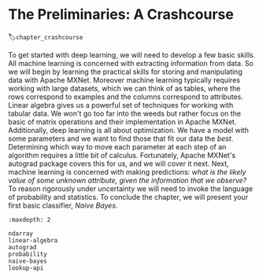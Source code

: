 #  The Preliminaries: A Crashcourse
:label:`chapter_crashcourse`

To get started with deep learning,
we will need to develop a few basic skills.
All machine learning is concerned
with extracting information from data.
So we will begin by learning the practical skills
for storing and manipulating data with Apache MXNet.
Moreover machine learning typically requires
working with large datasets, which we can think of as tables,
where the rows correspond to examples
and the columns correspond to attributes.
Linear algebra gives us a powerful set of techniques
for working with tabular data.
We won't go too far into the weeds but rather focus on the basic
of matrix operations and their implementation in Apache MXNet.
Additionally, deep learning is all about optimization.
We have a model with some parameters and
we want to find those that fit our data the *best*.
Determining which way to move each parameter at each step of an algorithm
requires a little bit of calculus.
Fortunately, Apache MXNet's autograd package covers this for us,
and we will cover it next.
Next, machine learning is concerned with making predictions:
*what is the likely value of some unknown attribute,
given the information that we observe?*
To reason rigorously under uncertainty
we will need to invoke the language of probability and statistics.
To conclude the chapter, we will present
your first basic classifier, *Naive Bayes*.




```toc
:maxdepth: 2

ndarray
linear-algebra
autograd
probability
naive-bayes
lookup-api
```
